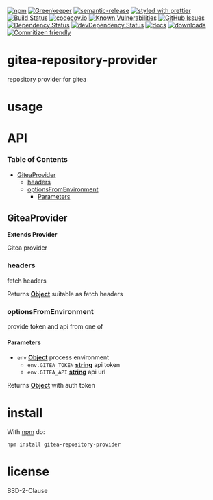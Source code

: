 [![npm](https://img.shields.io/npm/v/gitea-repository-provider.svg)](https://www.npmjs.com/package/gitea-repository-provider)
[![Greenkeeper](https://badges.greenkeeper.io/arlac77/gitea-repository-provider.svg)](https://greenkeeper.io/)
[![semantic-release](https://img.shields.io/badge/%20%20%F0%9F%93%A6%F0%9F%9A%80-semantic--release-e10079.svg)](https://github.com/arlac77/gitea-repository-provider)
[![styled with prettier](https://img.shields.io/badge/styled_with-prettier-ff69b4.svg)](https://github.com/prettier/prettier)
[![Build Status](https://secure.travis-ci.org/arlac77/gitea-repository-provider.png)](http://travis-ci.org/arlac77/gitea-repository-provider)
[![codecov.io](http://codecov.io/github/arlac77/gitea-repository-provider/coverage.svg?branch=master)](http://codecov.io/github/arlac77/gitea-repository-provider?branch=master)
[![Known Vulnerabilities](https://snyk.io/test/github/arlac77/gitea-repository-provider/badge.svg)](https://snyk.io/test/github/arlac77/gitea-repository-provider)
[![GitHub Issues](https://img.shields.io/github/issues/arlac77/gitea-repository-provider.svg?style=flat-square)](https://github.com/arlac77/gitea-repository-provider/issues)
[![Dependency Status](https://david-dm.org/arlac77/gitea-repository-provider.svg)](https://david-dm.org/arlac77/gitea-repository-provider)
[![devDependency Status](https://david-dm.org/arlac77/gitea-repository-provider/dev-status.svg)](https://david-dm.org/arlac77/gitea-repository-provider#info=devDependencies)
[![docs](http://inch-ci.org/github/arlac77/gitea-repository-provider.svg?branch=master)](http://inch-ci.org/github/arlac77/gitea-repository-provider)
[![downloads](http://img.shields.io/npm/dm/gitea-repository-provider.svg?style=flat-square)](https://npmjs.org/package/gitea-repository-provider)
[![Commitizen friendly](https://img.shields.io/badge/commitizen-friendly-brightgreen.svg)](http://commitizen.github.io/cz-cli/)

# gitea-repository-provider

repository provider for gitea

# usage

# API

<!-- Generated by documentation.js. Update this documentation by updating the source code. -->

### Table of Contents

-   [GiteaProvider](#giteaprovider)
    -   [headers](#headers)
    -   [optionsFromEnvironment](#optionsfromenvironment)
        -   [Parameters](#parameters)

## GiteaProvider

**Extends Provider**

Gitea provider

### headers

fetch headers

Returns **[Object](https://developer.mozilla.org/docs/Web/JavaScript/Reference/Global_Objects/Object)** suitable as fetch headers

### optionsFromEnvironment

provide token and api from one of

#### Parameters

-   `env` **[Object](https://developer.mozilla.org/docs/Web/JavaScript/Reference/Global_Objects/Object)** process environment
    -   `env.GITEA_TOKEN` **[string](https://developer.mozilla.org/docs/Web/JavaScript/Reference/Global_Objects/String)** api token
    -   `env.GITEA_API` **[string](https://developer.mozilla.org/docs/Web/JavaScript/Reference/Global_Objects/String)** api url

Returns **[Object](https://developer.mozilla.org/docs/Web/JavaScript/Reference/Global_Objects/Object)** with auth token

# install

With [npm](http://npmjs.org) do:

```shell
npm install gitea-repository-provider
```

# license

BSD-2-Clause
